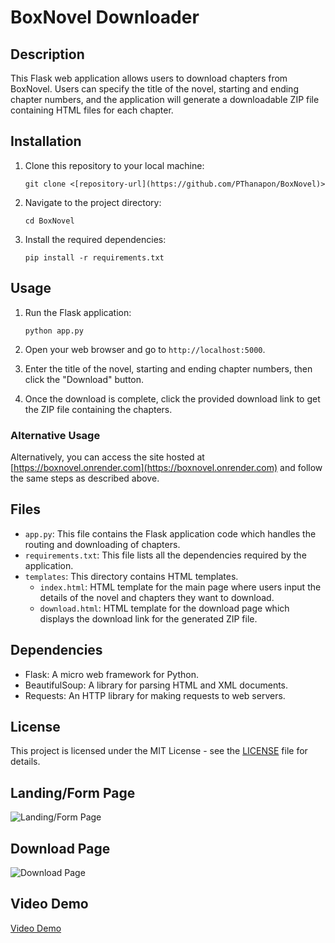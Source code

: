 # BoxNovel Downloader

## Description
This Flask web application allows users to download chapters from BoxNovel. Users can specify the title of the novel, starting and ending chapter numbers, and the application will generate a downloadable ZIP file containing HTML files for each chapter.

## Installation
1. Clone this repository to your local machine:

    ```
    git clone <[repository-url](https://github.com/PThanapon/BoxNovel)>
    ```

2. Navigate to the project directory:

    ```
    cd BoxNovel
    ```

3. Install the required dependencies:

    ```
    pip install -r requirements.txt
    ```

## Usage
1. Run the Flask application:

    ```
    python app.py
    ```

2. Open your web browser and go to `http://localhost:5000`.

3. Enter the title of the novel, starting and ending chapter numbers, then click the "Download" button.

4. Once the download is complete, click the provided download link to get the ZIP file containing the chapters.

### Alternative Usage
Alternatively, you can access the site hosted at [https://boxnovel.onrender.com](https://boxnovel.onrender.com) and follow the same steps as described above.

## Files
- `app.py`: This file contains the Flask application code which handles the routing and downloading of chapters.
- `requirements.txt`: This file lists all the dependencies required by the application.
- `templates`: This directory contains HTML templates.
  - `index.html`: HTML template for the main page where users input the details of the novel and chapters they want to download.
  - `download.html`: HTML template for the download page which displays the download link for the generated ZIP file.

## Dependencies
- Flask: A micro web framework for Python.
- BeautifulSoup: A library for parsing HTML and XML documents.
- Requests: An HTTP library for making requests to web servers.

## License
This project is licensed under the MIT License - see the [LICENSE](LICENSE) file for details.

## Landing/Form Page
![Landing/Form Page](https://github.com/PThanapon/BoxNovel/tree/main/demo/landing-page,jpeg)

## Download Page
![Download Page](https://github.com/PThanapon/BoxNovel/tree/main/demo/download-page.jpeg)

## Video Demo
[Video Demo](https://github.com/PThanapon/BoxNovel/tree/main/demo/demo.mp4)

